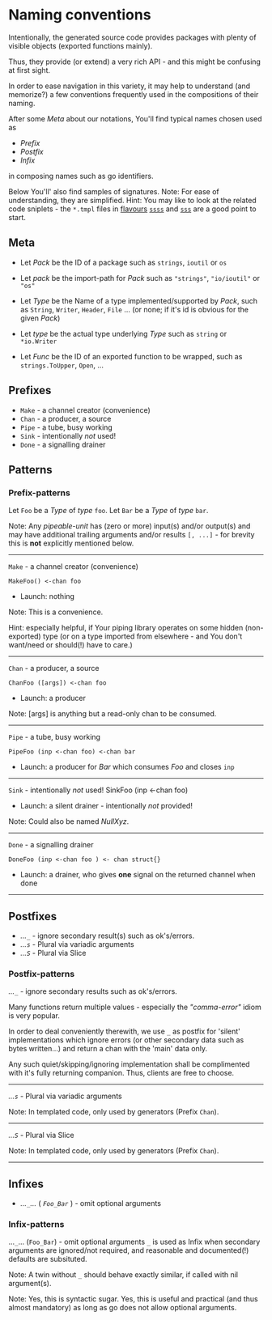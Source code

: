 # Naming conventions

Intentionally, the generated source code provides packages with plenty of visible objects  (exported functions mainly).

Thus, they provide (or extend) a very rich API - and this might be confusing at first sight.

In order to ease navigation in this variety, it may help to understand (and memorize?) a few conventions frequently used in the compositions of their naming.

After some *Meta* about our notations, You'll find typical names chosen used as
- *Prefix*
- *Postfix*
- *Infix*

in composing names such as go identifiers.

Below You'll' also find samples of signatures. Note: For ease of understanding, they are simplified. Hint: You may like to look at the related code sniplets - the `*.tmpl` files in [flavours](flavours.md) [`ssss`](./ssss/) and [`sss`](./sss/) are a good point to start. 

## Meta
- Let *Pack* be the ID of a package such as `strings`, `ioutil` or `os`
- Let *pack* be the import-path for _Pack_ such as `"strings"`, `"io/ioutil"` or `"os"`

- Let *Type* be the Name of a type implemented/supported by _Pack_, such as `String`, `Writer`, `Header`, `File` ... (or none; if it's id is obvious for the given _Pack_)
- Let *type* be the actual type underlying _Type_ such as `string` or `*io.Writer`

- Let *Func* be the ID of an exported function to be wrapped, such as `strings.ToUpper`, `Open`, ...

## Prefixes

- `Make` - a channel creator (convenience)
- `Chan` - a producer, a source
- `Pipe` - a tube, busy working
- `Sink` - intentionally *not* used!
- `Done` - a signalling drainer

## Patterns

### Prefix-patterns
Let `Foo` be a *Type* of *type* `foo`.
Let `Bar` be a *Type* of *type* `bar`.

Note: Any _pipeable-unit_ has (zero or more) input(s) and/or output(s) and may have additional trailing arguments and/or results `[, ...]` - for brevity this is **not** explicitly mentioned below.

---
`Make` - a channel creator (convenience)

	MakeFoo() <-chan foo
	
* Launch: nothing

Note: This is a convenience.

Hint: especially helpful, if Your piping library operates on some hidden (non-exported) type
(or on a type imported from elsewhere - and You don't want/need or should(!) have to care.)

---
`Chan` - a producer, a source

	ChanFoo ([args]) <-chan foo

* Launch: a producer

Note: [args] is anything but a read-only chan to be consumed.

---
`Pipe` - a tube, busy working

	PipeFoo (inp <-chan foo) <-chan bar
* Launch: a producer for _Bar_ which consumes _Foo_ and closes `inp`

---
`Sink` - intentionally *not* used!
	SinkFoo (inp <-chan foo)

* Launch: a silent drainer - intentionally *not* provided!

Note: Could also be named *NullXyz*.

---
`Done` - a signalling drainer

	DoneFoo (inp <-chan foo ) <- chan struct{}

* Launch: a drainer, who gives **one** signal on the returned channel when done

---
## Postfixes

- *...`_`* - ignore secondary result(s) such as ok's/errors.
- *...`s`* - Plural via variadic arguments
- *...`S`* - Plural via Slice

### Postfix-patterns

*...`_`* - ignore secondary results such as ok's/errors.

Many functions return multiple values - especially the _"comma-error"_ idiom is very popular.

In order to deal conveniently therewith, we use `_` as postfix for 'silent' implementations which ignore errors (or other secondary data such as bytes written...) and return a chan with the 'main' data only.

Any such quiet/skipping/ignoring implementation shall be complimented with it's fully returning companion. Thus, clients are free to choose.

---
*...`s`* - Plural via variadic arguments

Note: In templated code, only used by generators (Prefix `Chan`).

---
*...`S`* - Plural via Slice

Note: In templated code, only used by generators (Prefix `Chan`).

---
## Infixes
- *...`_`...* ( *`Foo_Bar`* ) - omit optional arguments

### Infix-patterns

...`_`... (`Foo_Bar`) - omit optional arguments
`_` is used as Infix when secondary arguments are ignored/not required,
and reasonable and documented(!) defaults are subsituted.

Note: A twin without `_` should behave exactly similar, if called with nil argument(s).

Note: Yes, this is syntactic sugar.
Yes, this is useful and practical (and thus almost mandatory)
as long as go does not allow optional arguments.
